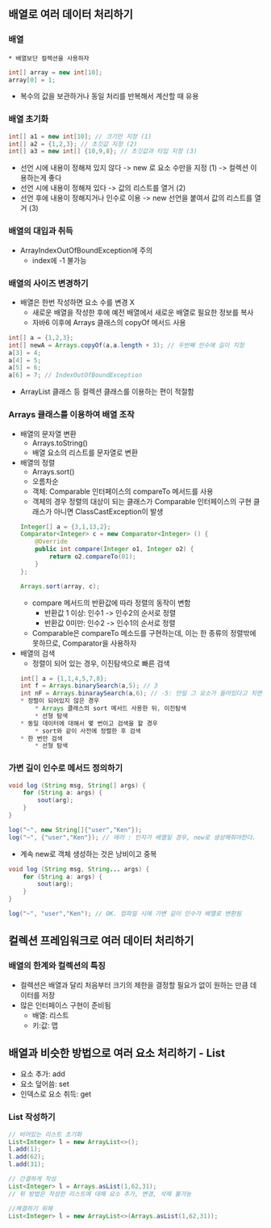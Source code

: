 ## 배열로 여러 데이터 처리하기
### 배열
    * 배열보단 컬렉션을 사용하자
```java
int[] array = new int[10];
array[0] = 1;
```
* 복수의 값을 보관하거나 동일 처리를 반복해서 계산할 때 유용

### 배열 초기화
```java
int[] a1 = new int[10]; // 크기만 지정 (1)
int[] a2 = {1,2,3}; // 초깃값 지정 (2)
int[] a3 = new int[] {10,9,8}; // 초깃값과 타입 지정 (3)
```
* 선언 시에 내용이 정해져 있지 않다 -> new 로 요소 수만을 지정 (1) -> 컬렉션 이용하는게 좋다
* 선언 시에 내용이 정해져 있다 -> 값의 리스트를 열거 (2)
* 선언 후에 내용이 정해지거나 인수로 이용 -> new 선언을 붙여서 값의 리스트를 열거 (3)

### 배열의 대입과 취득
* ArrayIndexOutOfBoundException에 주의
    * index에 -1 불가능

### 배열의 사이즈 변경하기
* 배열은 한번 작성하면 요소 수를 변경 X
    * 새로운 배열을 작성한 후에 예전 배열에서 새로운 배열로 필요한 정보를 복사
    * 자바6 이후에 Arrays 클래스의 copyOf 메서드 사용
```java
int[] a = {1,2,3};
int[] newA = Arrays.copyOf(a,a.length + 3); // 두번째 인수에 길이 지정
a[3] = 4;
a[4] = 5;
a[5] = 6;
a[6] = 7; // IndexOutOfBoundException
```
* ArrayList 클래스 등 컬렉션 클래스를 이용하는 편이 적절함

### Arrays 클래스를 이용하여 배열 조작
* 배열의 문자열 변환
    * Arrays.toString()
    * 배열 요소의 리스트를 문자열로 변환
* 배열의 정렬
    * Arrays.sort()
    * 오름차순
    * 객체: Comparable 인터페이스의 compareTo 메서드를 사용
    * 객체의 경우 정렬의 대상이 되는 클래스가 Comparable 인터페이스의 구현 클래스가 아니면 ClassCastException이 발생
    ```java
    Integer[] a = {3,1,13,2};
    Comparator<Integer> c = new Comparator<Integer> () {
        @Override
        public int compare(Integer o1, Integer o2) {
            return o2.compareTo(01);
        }
    };

    Arrays.sort(array, c);
    ```
    * compare 메서드의 반환값에 따라 정렬의 동작이 변함
        * 반환값 1 이상: 인수1 -> 인수2의 순서로 정렬
        * 반환값 0미만: 인수2 -> 인수1의 순서로 정렬
    * Comparable은 compareTo 메소드를 구현하는데, 이는 한 종류의 정렬밖에 못하므로, Comparator을 사용하자
* 배열의 검색
    * 정렬이 되어 있는 경우, 이진탐색으로 빠른 검색
    ```java
    int[] a = {1,1,4,5,7,8};
    int f = Arrays.binarySearch(a,5); // 3
    int nF = Arrays.binaraySearch(a,6); // -5: 만일 그 요소가 들어있다고 치면 몇번째가 될까? 에서 마이너스 붙이고 거기서 1을 뺀 수가 반환됨. 6은 4번째 일 것이므로 -5 반환
    * 정렬이 되어있지 않은 경우
        * Arrays 클래스의 sort 메서드 사용한 뒤, 이진탐색
        * 선형 탐색
    * 동일 데이터에 대해서 몇 번이고 검색을 할 경우
        * sort와 같이 사전에 정렬한 후 검색
    * 한 번만 검색
        * 선형 탐색

### 가변 길이 인수로 메서드 정의하기
```java
void log (String msg, String[] args) {
    for (String a: args) {
        sout(arg);
    }
}

log("~", new String[]{"user","Ken"});
log("~", {"user","Ken"}); // 에러 : 인자가 배열일 경우, new로 생성해줘야한다.
```
* 계속 new로 객체 생성하는 것은 낭비이고 중복
```java
void log (String msg, String... args) {
    for (String a: args) {
        sout(arg);
    }
}

log("~", "user","Ken"); // OK. 컴파일 시에 가변 길이 인수가 배열로 변환됨
```

## 컬렉션 프레임워크로 여러 데이터 처리하기
### 배열의 한계와 컬렉션의 특징
* 컬렉션은 배열과 달리 처음부터 크기의 제한을 결정할 필요가 없이 원하는 만큼 데이터를 저장
* 많은 인터페이스 구현이 준비됨
    * 배열: 리스트
    * 키:값: 맵

## 배열과 비슷한 방법으로 여러 요소 처리하기 - List
* 요소 추가: add
* 요소 덮어씀: set
* 인덱스로 요소 취득: get

### List 작성하기
```java
// 비어있는 리스트 초기화
List<Integer> l = new ArrayList<>(); 
l.add(1);
l.add(62);
l.add(31);

// 간결하게 작성
List<Integer> l = Arrays.asList(1,62,31);
// 위 방법은 작성한 리스트에 대해 요소 추가, 변경, 삭제 불가능

//해결하기 위해
List<Integer> l = new ArrayList<>(Arrays.asList(1,62,31));
```

